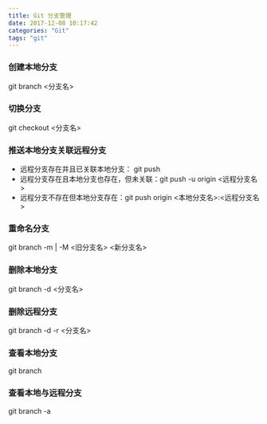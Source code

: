```yaml
---
title: Git 分支管理
date: 2017-12-08 10:17:42
categories: "Git"
tags: "git"
---
```


### 创建本地分支 ###
git branch <分支名>

### 切换分支 ###
git checkout <分支名>

### 推送本地分支关联远程分支 ###

- 远程分支存在并且已关联本地分支：	git push
- 远程分支存在且本地分支也存在，但未关联：git push -u origin <远程分支名>
- 远程分支不存在但本地分支存在：git push origin <本地分支名>:<远程分支名>

### 重命名分支 ###
 git branch -m | -M <旧分支名> <新分支名>

### 删除本地分支 ###
 git branch -d <分支名>


### 删除远程分支 ###
 git branch -d -r <分支名>

### 查看本地分支 ###
 git branch

### 查看本地与远程分支 ###
 git branch -a